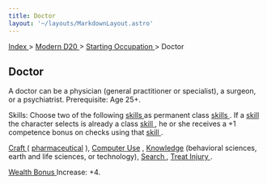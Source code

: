 ```yaml
---
title: Doctor
layout: '~/layouts/MarkdownLayout.astro'
---
```


[ Index ](/) > [ Modern D20 ](/modern.d20.srd) > [ Starting Occupation ](/modern.d20.srd/starting.occupation) > Doctor

##  Doctor

A doctor can be a physician (general ­practitioner or specialist), a surgeon,
or a psychiatrist. Prerequisite: Age 25+.

Skills: Choose two of the following [ skills ](/modern.d20.srd/skills)
as permanent class [ skills ](/modern.d20.srd/skills) . If a [ skill](/modern.d20.srd/skills) the character selects is already a class [skill ](/modern.d20.srd/skills) , he or she receives a +1 competence
bonus on checks using that [ skill ](/modern.d20.srd/skills) .

[ Craft ](/modern.d20.srd/skills/craft) ( [ pharmaceutical](/modern.d20.srd/skills/craft.pharmaceutical) ), [ Computer Use](/modern.d20.srd/skills/computer.use) , [ Knowledge](/modern.d20.srd/skills/knowledge) (behavioral sciences, earth and life
sciences, or technology), [ Search ](/modern.d20.srd/skills/search) , [ Treat Injury ](/modern.d20.srd/skills/treat.injury) .

[ Wealth Bonus ](/modern.d20.srd/wealth/wealth.bonus) Increase: +4.

